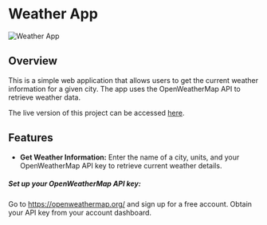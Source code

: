 # Weather App

![Weather App](https://i.imgur.com/BHuno41.png) <!-- Replace with a screenshot or logo of your app -->

## Overview

This is a simple web application that allows users to get the current weather information for a given city. The app uses the OpenWeatherMap API to retrieve weather data.

The live version of this project can be accessed [here](https://weatherapp-n8je.onrender.com/).

## Features

- **Get Weather Information:** Enter the name of a city, units, and your OpenWeatherMap API key to retrieve current weather details.


##### Set up your OpenWeatherMap API key:
Go to https://openweathermap.org/ and sign up for a free account.
Obtain your API key from your account dashboard.
